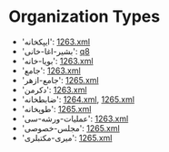 # Organization Types
 * 'ایپکخانه'‎: [1263.xml](https://project-cairo-urban-news.github.io/CairoUrbanNews/?name=ottoman/1263.xml&text=%D8%A7%DB%8C%D9%BE%DA%A9%D8%AE%D8%A7%D9%86%D9%87)
 * 'بشير-اغا-خانى'‎: [q8](https://project-cairo-urban-news.github.io/CairoUrbanNews/?name=ottoman/q8&text=%D8%A8%D8%B4%D9%8A%D8%B1-%D8%A7%D8%BA%D8%A7-%D8%AE%D8%A7%D9%86%D9%89)
 * 'بويا-خانه'‎: [1263.xml](https://project-cairo-urban-news.github.io/CairoUrbanNews/?name=ottoman/1263.xml&text=%D8%A8%D9%88%D9%8A%D8%A7-%D8%AE%D8%A7%D9%86%D9%87)
 * 'جامع'‎: [1263.xml](https://project-cairo-urban-news.github.io/CairoUrbanNews/?name=ottoman/1263.xml&text=%D8%AC%D8%A7%D9%85%D8%B9)
 * 'جامع-ازهر'‎: [1265.xml](https://project-cairo-urban-news.github.io/CairoUrbanNews/?name=ottoman/1265.xml&text=%D8%AC%D8%A7%D9%85%D8%B9-%D8%A7%D8%B2%D9%87%D8%B1)
 * 'دكرمن'‎: [1263.xml](https://project-cairo-urban-news.github.io/CairoUrbanNews/?name=ottoman/1263.xml&text=%D8%AF%D9%83%D8%B1%D9%85%D9%86)
 * 'ضابطخانه'‎: [1264.xml](https://project-cairo-urban-news.github.io/CairoUrbanNews/?name=ottoman/1264.xml&text=%D8%B6%D8%A7%D8%A8%D8%B7%D8%AE%D8%A7%D9%86%D9%87), [1265.xml](https://project-cairo-urban-news.github.io/CairoUrbanNews/?name=ottoman/1265.xml&text=%D8%B6%D8%A7%D8%A8%D8%B7%D8%AE%D8%A7%D9%86%D9%87)
 * 'طوپخانه'‎: [1265.xml](https://project-cairo-urban-news.github.io/CairoUrbanNews/?name=ottoman/1265.xml&text=%D8%B7%D9%88%D9%BE%D8%AE%D8%A7%D9%86%D9%87)
 * 'عمليات-ورشه-سى'‎: [1263.xml](https://project-cairo-urban-news.github.io/CairoUrbanNews/?name=ottoman/1263.xml&text=%D8%B9%D9%85%D9%84%D9%8A%D8%A7%D8%AA-%D9%88%D8%B1%D8%B4%D9%87-%D8%B3%D9%89)
 * 'مجلس-خصوصی'‎: [1265.xml](https://project-cairo-urban-news.github.io/CairoUrbanNews/?name=ottoman/1265.xml&text=%D9%85%D8%AC%D9%84%D8%B3-%D8%AE%D8%B5%D9%88%D8%B5%DB%8C)
 * 'ميری-مكتبلرى'‎: [1265.xml](https://project-cairo-urban-news.github.io/CairoUrbanNews/?name=ottoman/1265.xml&text=%D9%85%D9%8A%D8%B1%DB%8C-%D9%85%D9%83%D8%AA%D8%A8%D9%84%D8%B1%D9%89)

